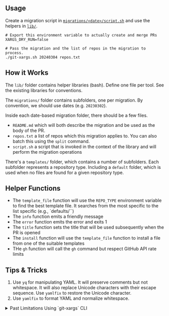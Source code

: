 ## Usage

Create a migration script in [`migrations/<date>/script.sh`](migrations/) and use the helpers in [`lib/`](lib/).

```shell
# Export this environment variable to actually create and merge PRs
XARGS_DRY_RUN=false 

# Pass the migration and the list of repos in the migration to process.
./git-xargs.sh 20240304 repos.txt
```

## How it Works

The `lib/` folder contains helper libraries (bash).  Define one file per tool. See the existing libraries for conventions.

The `migrations/` folder contains subfolders, one per migration. By convention, we should use dates (e.g. `20230302`).

Inside each date-based migration folder, there should be a few files.
- `README.md` which will both describe the migration and be used as the body of the PR.
- `repos.txt` a list of repos which this migration applies to. You can also batch this using the `split` command.
- `script.sh` a script that is invoked in the context of the library and will perform the migration operations

There's a `templates/` folder, which contains a number of subfolders. Each subfolder represents a repository type.
Including a `default` folder, which is used when no files are found for a given repository type.

## Helper Functions

- The `template_file` function will use the `REPO_TYPE` environment variable to find the best template file. It searches from the most specific to the list specific (e.g., `defaults/``)
- The `info` function emits a friendly message
- The `error` function emits the error and exits 1
- The `title` function sets the title that will be used subsequently when the PR is opened
- The `install` function will use the `template_file` function to install a file from one of the suitable templates
- THe `gh` function will call the `gh` command but respect GitHub API rate limits

## Tips & Tricks

1. Use `yq` for manipulating YAML. It will preserve comments but not whitespace. It will also replace Unicode characters with their escape sequence. Use `yamlfix` to restore the Unicode character.
2. Use `yamlfix` to format YAML and normalize whitespace.

<details><summary>Past Limitations Using `git-xargs` CLI</summary>

## Notable Limitations

We encountered significant obstacles using `git-xargs`. Here they are for posterity.

- `git-xargs` cannot add labels
- `git-xargs` [ignores `.gitignore`](https://github.com/gruntwork-io/git-xargs/issues/53), so it's best to handle clean-up before exiting the script
- `git-xargs` will not update PR title/description, so it's advisable to just use `gh` CLI instead
- `git-xargs` cannot auto-merge, so use `gh-cli` in script to commit, push, open PR, then merge
- Using `gh-cli` to bypass the `git-xargs` deficiencies, means rate limiting isn't respected by `git-xargs`
</details>